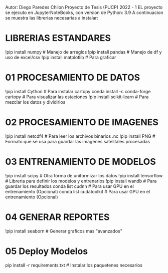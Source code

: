 Autor: Diego Paredes Chilon
Proyecto de Tesis (PUCP) 2022 - 1
EL proyecto se ejecuto en JupyterNoteBooks, con version de Python: 3.9
A continuacion se muestra las librerias necesarias a instalar:

# LIBRERIAS ESTANDARES
!pip install numpy                    # Manejo de arreglos
!pip install pandas                   # Manejo de df y uso de excel/csv
!pip install matplotlib                # Para graficar

# 01 PROCESAMIENTO DE DATOS
!pip install Cython                    # Para instalar cartopy
conda install -c conda-forge cartopy   # Para visualizar las estaciones
!pip install scikit-learn              # Para mezclar los datos y dividirlos

# 02 PROCESAMIENTO DE IMAGENES
!pip install netcdf4                   # Para leer los archivos binarios .nc
!pip install PNG					   # Formato que se usa para guardar las imagenes satelitales procesadas

# 03 ENTRENAMIENTO DE MODELOS
!pip install scipy                     # Otra forma de uniformizar los datos
!pip install tensorflow                # Libreria para definir los modelos y entrenarlos
!pip install wandb                     # Para guardar los resultados
conda list cudnn					   # Para usar GPU en el entrenamiento (Opcional)
conda list cudatoolkit			       # Para usar GPU en el entrenamiento (Opcional)

# 04 GENERAR REPORTES
!pip install seaborn                   # Generar graficos mas "avanzados"


# 05 Deploy Modelos
pip install -r requirements.txt      # Instalar los paquetenes necesarios
